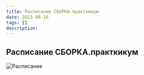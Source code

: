 ```yaml
---
title: Расписание СБОРКА.практкикум
date: 2023-08-16
tags: []
description: 
---
```


## Расписание СБОРКА.практкикум

![Расписание](/media/schedule.jpg)

